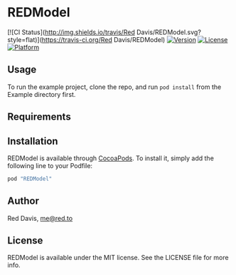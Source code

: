 # REDModel

[![CI Status](http://img.shields.io/travis/Red Davis/REDModel.svg?style=flat)](https://travis-ci.org/Red Davis/REDModel)
[![Version](https://img.shields.io/cocoapods/v/REDModel.svg?style=flat)](http://cocoadocs.org/docsets/REDModel)
[![License](https://img.shields.io/cocoapods/l/REDModel.svg?style=flat)](http://cocoadocs.org/docsets/REDModel)
[![Platform](https://img.shields.io/cocoapods/p/REDModel.svg?style=flat)](http://cocoadocs.org/docsets/REDModel)

## Usage

To run the example project, clone the repo, and run `pod install` from the Example directory first.

## Requirements

## Installation

REDModel is available through [CocoaPods](http://cocoapods.org). To install
it, simply add the following line to your Podfile:

```ruby
pod "REDModel"
```

## Author

Red Davis, me@red.to

## License

REDModel is available under the MIT license. See the LICENSE file for more info.


